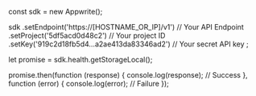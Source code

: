 const sdk = new Appwrite();

sdk
    .setEndpoint('https://[HOSTNAME_OR_IP]/v1') // Your API Endpoint
    .setProject('5df5acd0d48c2') // Your project ID
    .setKey('919c2d18fb5d4...a2ae413da83346ad2') // Your secret API key
;

let promise = sdk.health.getStorageLocal();

promise.then(function (response) {
    console.log(response); // Success
}, function (error) {
    console.log(error); // Failure
});